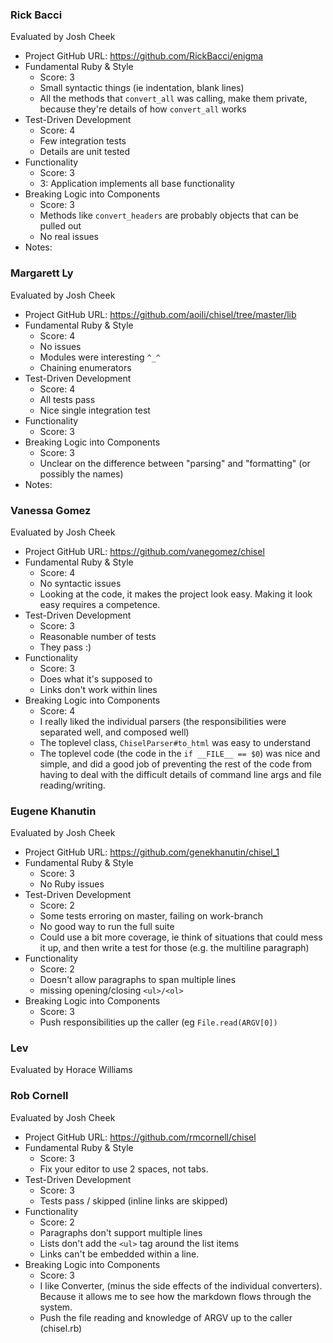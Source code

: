 ### Rick Bacci

Evaluated by Josh Cheek

* Project GitHub URL: https://github.com/RickBacci/enigma
* Fundamental Ruby & Style
  * Score: 3
  * Small syntactic things (ie indentation, blank lines)
  * All the methods that `convert_all` was calling, make them private, because they're details of how `convert_all` works
* Test-Driven Development
  * Score: 4
  * Few integration tests
  * Details are unit tested
* Functionality
  * Score: 3
  * 3: Application implements all base functionality
* Breaking Logic into Components
  * Score: 3
  * Methods like `convert_headers` are probably objects that can be pulled out
  * No real issues
* Notes:


### Margarett Ly

Evaluated by Josh Cheek

* Project GitHub URL: https://github.com/aoili/chisel/tree/master/lib
* Fundamental Ruby & Style
  * Score: 4
  * No issues
  * Modules were interesting `^_^`
  * Chaining enumerators
* Test-Driven Development
  * Score: 4
  * All tests pass
  * Nice single integration test
* Functionality
  * Score: 3
* Breaking Logic into Components
  * Score: 3
  * Unclear on the difference between "parsing" and "formatting" (or possibly the names)
* Notes:


### Vanessa Gomez

Evaluated by Josh Cheek

* Project GitHub URL: https://github.com/vanegomez/chisel
* Fundamental Ruby & Style
  * Score: 4
  * No syntactic issues
  * Looking at the code, it makes the project look easy. Making it look easy requires a competence.
* Test-Driven Development
  * Score: 3
  * Reasonable number of tests
  * They pass :)
* Functionality
  * Score: 3
  * Does what it's supposed to
  * Links don't work within lines
* Breaking Logic into Components
  * Score: 4
  * I really liked the individual parsers (the responsibilities were separated well, and composed well)
  * The toplevel class, `ChiselParser#to_html` was easy to understand
  * The toplevel code (the code in the `if __FILE__ == $0`)
    was nice and simple, and did a good job of preventing the rest of the code
    from having to deal with the difficult details of command line args and file reading/writing.


### Eugene Khanutin

Evaluated by Josh Cheek

* Project GitHub URL: https://github.com/genekhanutin/chisel_1
* Fundamental Ruby & Style
  * Score: 3
  * No Ruby issues
* Test-Driven Development
  * Score: 2
  * Some tests erroring on master, failing on work-branch
  * No good way to run the full suite
  * Could use a bit more coverage, ie think of situations that could mess it up,
    and then write a test for those (e.g. the multiline paragraph)
* Functionality
  * Score: 2
  * Doesn't allow paragraphs to span multiple lines
  * missing opening/closing `<ul>/<ol>`
* Breaking Logic into Components
  * Score: 3
  * Push responsibilities up the caller (eg `File.read(ARGV[0])`


### Lev

Evaluated by Horace Williams


### Rob Cornell

Evaluated by Josh Cheek

* Project GitHub URL: https://github.com/rmcornell/chisel
* Fundamental Ruby & Style
  * Score: 3
  * Fix your editor to use 2 spaces, not tabs.
* Test-Driven Development
  * Score: 3
  * Tests pass / skipped (inline links are skipped)
* Functionality
  * Score: 2
  * Paragraphs don't support multiple lines
  * Lists don't add the `<ul>` tag around the list items
  * Links can't be embedded within a line.
* Breaking Logic into Components
  * Score: 3
  * I like Converter, (minus the side effects of the individual converters).
    Because it allows me to see how the markdown flows through the system.
  * Push the file reading and knowledge of ARGV up to the caller (chisel.rb)
